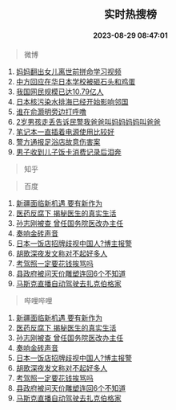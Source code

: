 <div align="center"><h2>实时热搜榜</h2><h4>2023-08-29 08:47:01</h4></div>

> 微博  

1. [妈妈翻出女儿离世前拼命学习视频](https://s.weibo.com/weibo?q=%23%E5%A6%88%E5%A6%88%E7%BF%BB%E5%87%BA%E5%A5%B3%E5%84%BF%E7%A6%BB%E4%B8%96%E5%89%8D%E6%8B%BC%E5%91%BD%E5%AD%A6%E4%B9%A0%E8%A7%86%E9%A2%91%23&t=31&band_rank=1&Refer=top)<br />
2. [中方回应在华日本学校被砸石头和鸡蛋](https://s.weibo.com/weibo?q=%23%E4%B8%AD%E6%96%B9%E5%9B%9E%E5%BA%94%E5%9C%A8%E5%8D%8E%E6%97%A5%E6%9C%AC%E5%AD%A6%E6%A0%A1%E8%A2%AB%E7%A0%B8%E7%9F%B3%E5%A4%B4%E5%92%8C%E9%B8%A1%E8%9B%8B%23&t=31&band_rank=2&Refer=top)<br />
3. [我国网民规模已达10.79亿人](https://s.weibo.com/weibo?q=%23%E6%88%91%E5%9B%BD%E7%BD%91%E6%B0%91%E8%A7%84%E6%A8%A1%E5%B7%B2%E8%BE%BE10.79%E4%BA%BF%E4%BA%BA%23&t=31&band_rank=3&Refer=top)<br />
4. [日本核污染水排海已经开始影响邻国](https://s.weibo.com/weibo?q=%23%E6%97%A5%E6%9C%AC%E6%A0%B8%E6%B1%A1%E6%9F%93%E6%B0%B4%E6%8E%92%E6%B5%B7%E5%B7%B2%E7%BB%8F%E5%BC%80%E5%A7%8B%E5%BD%B1%E5%93%8D%E9%82%BB%E5%9B%BD%23&t=31&band_rank=4&Refer=top)<br />
5. [谁在俞灏明旁边打呼噜](https://s.weibo.com/weibo?q=%23%E8%B0%81%E5%9C%A8%E4%BF%9E%E7%81%8F%E6%98%8E%E6%97%81%E8%BE%B9%E6%89%93%E5%91%BC%E5%99%9C%23&t=31&band_rank=5&Refer=top)<br />
6. [2岁男孩走丢告诉民警我爸爸叫妈妈妈妈叫爸爸](https://s.weibo.com/weibo?q=%232%E5%B2%81%E7%94%B7%E5%AD%A9%E8%B5%B0%E4%B8%A2%E5%91%8A%E8%AF%89%E6%B0%91%E8%AD%A6%E6%88%91%E7%88%B8%E7%88%B8%E5%8F%AB%E5%A6%88%E5%A6%88%E5%A6%88%E5%A6%88%E5%8F%AB%E7%88%B8%E7%88%B8%23&t=31&band_rank=6&Refer=top)<br />
7. [笔记本一直插着电源使用比较好](https://s.weibo.com/weibo?q=%E7%AC%94%E8%AE%B0%E6%9C%AC%E4%B8%80%E7%9B%B4%E6%8F%92%E7%9D%80%E7%94%B5%E6%BA%90%E4%BD%BF%E7%94%A8%E6%AF%94%E8%BE%83%E5%A5%BD&t=31&band_rank=7&Refer=top)<br />
8. [警方通报足浴店故意伤害案](https://s.weibo.com/weibo?q=%23%E8%AD%A6%E6%96%B9%E9%80%9A%E6%8A%A5%E8%B6%B3%E6%B5%B4%E5%BA%97%E6%95%85%E6%84%8F%E4%BC%A4%E5%AE%B3%E6%A1%88%23&t=31&band_rank=8&Refer=top)<br />
9. [男子收到儿子饭卡消费记录后泪奔](https://s.weibo.com/weibo?q=%23%E7%94%B7%E5%AD%90%E6%94%B6%E5%88%B0%E5%84%BF%E5%AD%90%E9%A5%AD%E5%8D%A1%E6%B6%88%E8%B4%B9%E8%AE%B0%E5%BD%95%E5%90%8E%E6%B3%AA%E5%A5%94%23&t=31&band_rank=9&Refer=top)<br />

> 知乎  


> 百度  

1. [新疆面临新机遇 要有新作为](https://www.baidu.com/s?wd=%E6%96%B0%E7%96%86%E9%9D%A2%E4%B8%B4%E6%96%B0%E6%9C%BA%E9%81%87+%E8%A6%81%E6%9C%89%E6%96%B0%E4%BD%9C%E4%B8%BA&sa=fyb_news&rsv_dl=fyb_news)<br />
2. [医药反腐下 揭秘医生的真实生活](https://www.baidu.com/s?wd=%E5%8C%BB%E8%8D%AF%E5%8F%8D%E8%85%90%E4%B8%8B+%E6%8F%AD%E7%A7%98%E5%8C%BB%E7%94%9F%E7%9A%84%E7%9C%9F%E5%AE%9E%E7%94%9F%E6%B4%BB&sa=fyb_news&rsv_dl=fyb_news)<br />
3. [孙志刚被查 曾任国务院医改办主任](https://www.baidu.com/s?wd=%E5%AD%99%E5%BF%97%E5%88%9A%E8%A2%AB%E6%9F%A5+%E6%9B%BE%E4%BB%BB%E5%9B%BD%E5%8A%A1%E9%99%A2%E5%8C%BB%E6%94%B9%E5%8A%9E%E4%B8%BB%E4%BB%BB&sa=fyb_news&rsv_dl=fyb_news)<br />
4. [奏响金砖声音](https://www.baidu.com/s?wd=%E5%A5%8F%E5%93%8D%E9%87%91%E7%A0%96%E5%A3%B0%E9%9F%B3&sa=fyb_news&rsv_dl=fyb_news)<br />
5. [日本一饭店招牌歧视中国人?博主报警](https://www.baidu.com/s?wd=%E6%97%A5%E6%9C%AC%E4%B8%80%E9%A5%AD%E5%BA%97%E6%8B%9B%E7%89%8C%E6%AD%A7%E8%A7%86%E4%B8%AD%E5%9B%BD%E4%BA%BA%3F%E5%8D%9A%E4%B8%BB%E6%8A%A5%E8%AD%A6&sa=fyb_news&rsv_dl=fyb_news)<br />
6. [胡歌深夜发文称对不起好多人](https://www.baidu.com/s?wd=%E8%83%A1%E6%AD%8C%E6%B7%B1%E5%A4%9C%E5%8F%91%E6%96%87%E7%A7%B0%E5%AF%B9%E4%B8%8D%E8%B5%B7%E5%A5%BD%E5%A4%9A%E4%BA%BA&sa=fyb_news&rsv_dl=fyb_news)<br />
7. [考驾照一定要花钱挨骂吗](https://www.baidu.com/s?wd=%E8%80%83%E9%A9%BE%E7%85%A7%E4%B8%80%E5%AE%9A%E8%A6%81%E8%8A%B1%E9%92%B1%E6%8C%A8%E9%AA%82%E5%90%97&sa=fyb_news&rsv_dl=fyb_news)<br />
8. [县政府被问天价雕塑连回6个不知道](https://www.baidu.com/s?wd=%E5%8E%BF%E6%94%BF%E5%BA%9C%E8%A2%AB%E9%97%AE%E5%A4%A9%E4%BB%B7%E9%9B%95%E5%A1%91%E8%BF%9E%E5%9B%9E6%E4%B8%AA%E4%B8%8D%E7%9F%A5%E9%81%93&sa=fyb_news&rsv_dl=fyb_news)<br />
9. [马斯克直播自动驾驶去扎克伯格家](https://www.baidu.com/s?wd=%E9%A9%AC%E6%96%AF%E5%85%8B%E7%9B%B4%E6%92%AD%E8%87%AA%E5%8A%A8%E9%A9%BE%E9%A9%B6%E5%8E%BB%E6%89%8E%E5%85%8B%E4%BC%AF%E6%A0%BC%E5%AE%B6&sa=fyb_news&rsv_dl=fyb_news)<br />

> 哔哩哔哩  

1. [新疆面临新机遇 要有新作为](https://www.baidu.com/s?wd=%E6%96%B0%E7%96%86%E9%9D%A2%E4%B8%B4%E6%96%B0%E6%9C%BA%E9%81%87+%E8%A6%81%E6%9C%89%E6%96%B0%E4%BD%9C%E4%B8%BA&sa=fyb_news&rsv_dl=fyb_news)<br />
2. [医药反腐下 揭秘医生的真实生活](https://www.baidu.com/s?wd=%E5%8C%BB%E8%8D%AF%E5%8F%8D%E8%85%90%E4%B8%8B+%E6%8F%AD%E7%A7%98%E5%8C%BB%E7%94%9F%E7%9A%84%E7%9C%9F%E5%AE%9E%E7%94%9F%E6%B4%BB&sa=fyb_news&rsv_dl=fyb_news)<br />
3. [孙志刚被查 曾任国务院医改办主任](https://www.baidu.com/s?wd=%E5%AD%99%E5%BF%97%E5%88%9A%E8%A2%AB%E6%9F%A5+%E6%9B%BE%E4%BB%BB%E5%9B%BD%E5%8A%A1%E9%99%A2%E5%8C%BB%E6%94%B9%E5%8A%9E%E4%B8%BB%E4%BB%BB&sa=fyb_news&rsv_dl=fyb_news)<br />
4. [奏响金砖声音](https://www.baidu.com/s?wd=%E5%A5%8F%E5%93%8D%E9%87%91%E7%A0%96%E5%A3%B0%E9%9F%B3&sa=fyb_news&rsv_dl=fyb_news)<br />
5. [日本一饭店招牌歧视中国人?博主报警](https://www.baidu.com/s?wd=%E6%97%A5%E6%9C%AC%E4%B8%80%E9%A5%AD%E5%BA%97%E6%8B%9B%E7%89%8C%E6%AD%A7%E8%A7%86%E4%B8%AD%E5%9B%BD%E4%BA%BA%3F%E5%8D%9A%E4%B8%BB%E6%8A%A5%E8%AD%A6&sa=fyb_news&rsv_dl=fyb_news)<br />
6. [胡歌深夜发文称对不起好多人](https://www.baidu.com/s?wd=%E8%83%A1%E6%AD%8C%E6%B7%B1%E5%A4%9C%E5%8F%91%E6%96%87%E7%A7%B0%E5%AF%B9%E4%B8%8D%E8%B5%B7%E5%A5%BD%E5%A4%9A%E4%BA%BA&sa=fyb_news&rsv_dl=fyb_news)<br />
7. [考驾照一定要花钱挨骂吗](https://www.baidu.com/s?wd=%E8%80%83%E9%A9%BE%E7%85%A7%E4%B8%80%E5%AE%9A%E8%A6%81%E8%8A%B1%E9%92%B1%E6%8C%A8%E9%AA%82%E5%90%97&sa=fyb_news&rsv_dl=fyb_news)<br />
8. [县政府被问天价雕塑连回6个不知道](https://www.baidu.com/s?wd=%E5%8E%BF%E6%94%BF%E5%BA%9C%E8%A2%AB%E9%97%AE%E5%A4%A9%E4%BB%B7%E9%9B%95%E5%A1%91%E8%BF%9E%E5%9B%9E6%E4%B8%AA%E4%B8%8D%E7%9F%A5%E9%81%93&sa=fyb_news&rsv_dl=fyb_news)<br />
9. [马斯克直播自动驾驶去扎克伯格家](https://www.baidu.com/s?wd=%E9%A9%AC%E6%96%AF%E5%85%8B%E7%9B%B4%E6%92%AD%E8%87%AA%E5%8A%A8%E9%A9%BE%E9%A9%B6%E5%8E%BB%E6%89%8E%E5%85%8B%E4%BC%AF%E6%A0%BC%E5%AE%B6&sa=fyb_news&rsv_dl=fyb_news)<br />
